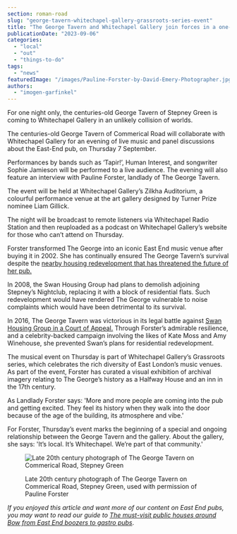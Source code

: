 ```yaml
---
section: roman-road
slug: "george-tavern-whitechapel-gallery-grassroots-series-event"
title: "The George Tavern and Whitechapel Gallery join forces in a one-off music event"
publicationDate: "2023-09-06"
categories: 
  - "local"
  - "out"
  - "things-to-do"
tags: 
  - "news"
featuredImage: "/images/Pauline-Forster-by-David-Emery-Photographer.jpg"
authors: 
  - "imogen-garfinkel"
---
```


For one night only, the centuries-old George Tavern of Stepney Green is coming to Whitechapel Gallery in an unlikely collision of worlds.

The centuries-old George Tavern of Commerical Road will collaborate with Whitechapel Gallery for an evening of live music and panel discussions about the East-End pub, on Thursday 7 September.

Performances by bands such as ‘Tapir!’, Human Interest, and songwriter Sophie Jamieson will be performed to a live audience. The evening will also feature an interview with Pauline Forster, landlady of The George Tavern.

The event will be held at Whitechapel Gallery’s Zilkha Auditorium, a colourful performance venue at the art gallery designed by Turner Prize nominee Liam Gillick. 

The night will be broadcast to remote listeners via Whitechapel Radio Station and then reuploaded as a podcast on Whitechapel Gallery’s website for those who can’t attend on Thursday.

Forster transformed The George into an iconic East End music venue after buying it in 2002. She has continually ensured The George Tavern’s survival despite the [nearby housing redevelopment that has threatened the future of her pub.](https://www.theguardian.com/music/2023/jun/27/the-george-tavern-the-london-gig-venue-at-the-heart-of-the-fight-against-gentrification) 

In 2008, the Swan Housing Group had plans to demolish adjoining Stepney’s Nightclub, replacing it with a block of residential flats. Such redevelopment would have rendered The George vulnerable to noise complaints which would have been detrimental to its survival. 

In 2016, The George Tavern was victorious in its legal battle against [Swan Housing Group in a Court of Appeal.](https://whitechapellondon.co.uk/george-tavern-history/) Through Forster’s admirable resilience, and a celebrity-backed campaign involving the likes of Kate Moss and Amy Winehouse, she prevented Swan’s plans for residential redevelopment. 

The musical event on Thursday is part of Whitechapel Gallery’s Grassroots series, which celebrates the rich diversity of East London’s music venues. As part of the event, Forster has curated a visual exhibition of archival imagery relating to The George’s history as a Halfway House and an inn in the 17th century. 

As Landlady Forster says: 'More and more people are coming into the pub and getting excited. They feel its history when they walk into the door because of the age of the building, its atmosphere and vibe.'

For Forster, Thursday’s event marks the beginning of a special and ongoing relationship between the George Tavern and the gallery. About the gallery, she says: 'It’s local. It’s Whitechapel. We’re part of that community.'

<figure>

![Late 20th century photograph of The George Tavern on Commerical Road, Stepney Green](/images/Late-20th-century-archival-image-of-The-George-Tavern-on-Commercial-Road-1024x682.jpg)

<figcaption>

Late 20th century photograph of The George Tavern on Commerical Road, Stepney Green, used with permission of Pauline Forster

</figcaption>

</figure>

_If you enjoyed this article and want more of our content on East End pubs, you may want to read our guide to [The must-visit public houses around Bow from East End boozers to gastro pubs](https://romanroadlondon.com/best-local-pubs/)_.
